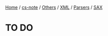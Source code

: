 [Home](https://mengxianbin.github.io) /
[cs-note](https://mengxianbin.github.io/cs-note/content) /
[Others](https://mengxianbin.github.io/cs-note/content/Others) /
[XML](https://mengxianbin.github.io/cs-note/content/Others/XML) /
[Parsers](https://mengxianbin.github.io/cs-note/content/Others/XML/Parsers) /
[SAX](https://mengxianbin.github.io/cs-note/content/Others/XML/Parsers/SAX)

# TO DO

